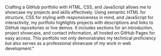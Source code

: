 Crafting a GitHub portfolio with HTML, CSS, and JavaScript allows me to showcase my projects and skills effectively. Using semantic HTML for structure, CSS for styling with responsiveness in mind, and JavaScript for interactivity, my portfolio highlights projects with descriptions and links to GitHub repositories or live demos. It includes sections for an introduction, project showcase, and contact information, all hosted on GitHub Pages for easy access. This portfolio not only demonstrates my technical proficiency but also serves as a professional showcase of my work in web development."
